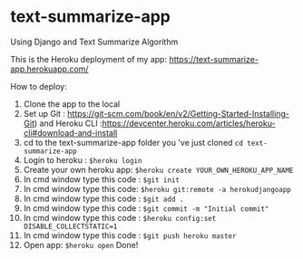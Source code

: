 # text-summarize-app

Using Django and Text Summarize Algorithm

This is the Heroku deployment of my app: https://text-summarize-app.herokuapp.com/

How to deploy:
1. Clone the app to the local
2. Set up Git  : https://git-scm.com/book/en/v2/Getting-Started-Installing-Git) 
and Heroku CLI :https://devcenter.heroku.com/articles/heroku-cli#download-and-install
3. cd to the text-summarize-app folder you 've just cloned ```cd text-summarize-app```
4. Login to heroku : ```$heroku login```
5. Create your own heroku app: ```$heroku create YOUR_OWN_HEROKU_APP_NAME```
6. In cmd window type this code : ```$git init```
7. In cmd window type this code: ```$heroku git:remote -a herokudjangoapp```
8. In cmd window type this code : ```$git add .```
9. In cmd window type this code : ```$git commit -m "Initial commit"```
10. In cmd window type this code : ```$heroku config:set     DISABLE_COLLECTSTATIC=1```
10. In cmd window type this code : ```$git push heroku master```
11. Open app: ```$heroku open```
Done!
